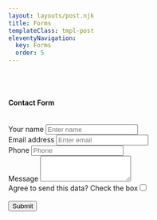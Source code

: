 ```yaml
---
layout: layouts/post.njk
title: Forms
templateClass: tmpl-post
eleventyNavigation:
  key: Forms
  order: 5
---
```


<br><br>

<h4>Contact Form</h4><br>

<form name="contact" method="POST" data-netlify="true">
  <div class="form-group">
    <label for="name1" class="w-100">Your name
    <input type="text" class="form-control" id="name1" aria-describedby="nameHelp" name= "name" placeholder="Enter name" required></label>
  </div>
  <div class="form-group">
    <label for="email1" class="w-100">Email address
    <input type="email" name="email" class="form-control" id="email1" aria-describedby="emailHelp" placeholder="Enter email" required></label>
  </div>
  <div class="form-group">
    <label for="tel1" class="w-100">Phone
    <input type="tel" name="phone" class="form-control" id="tel1" placeholder="Phone" max="11"></label>
  </div>
  <div class="form-group">
    <label for="message1" class="w-100">Message
    <textarea name="message" type="text" class="form-control" id="message1" rows="3" maxlenght="50"></textarea></label>
  </div>
  <div class="form-check">
    <label class="w-100" for="exampleCheck1">Agree to send this data? Check the box<input type="checkbox" class="form-check-input d-flex" id="exampleCheck1" required></label>
  </div>
  <br>
  <button type="submit" class="btn btn-primary">Submit</button>
</form>

